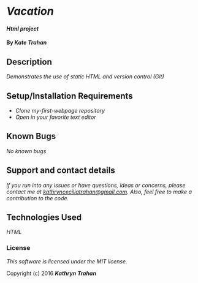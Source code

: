 # _Vacation_

#### _Html project_

#### By _**Kate Trahan**_

## Description

_Demonstrates the use of static HTML and version control (Git)_

## Setup/Installation Requirements

* _Clone my-first-webpage repository_
* _Open in your favorite text editor_


## Known Bugs

_No known bugs_

## Support and contact details

_If you run into any issues or have questions, ideas or concerns, please contact me at kathrynceciliatrahan@gmail.com. Also, feel free to make a contribution to the code._

## Technologies Used

_HTML_

### License

*This software is licensed under the MIT license.*

Copyright (c) 2016 **_Kathryn Trahan_**
